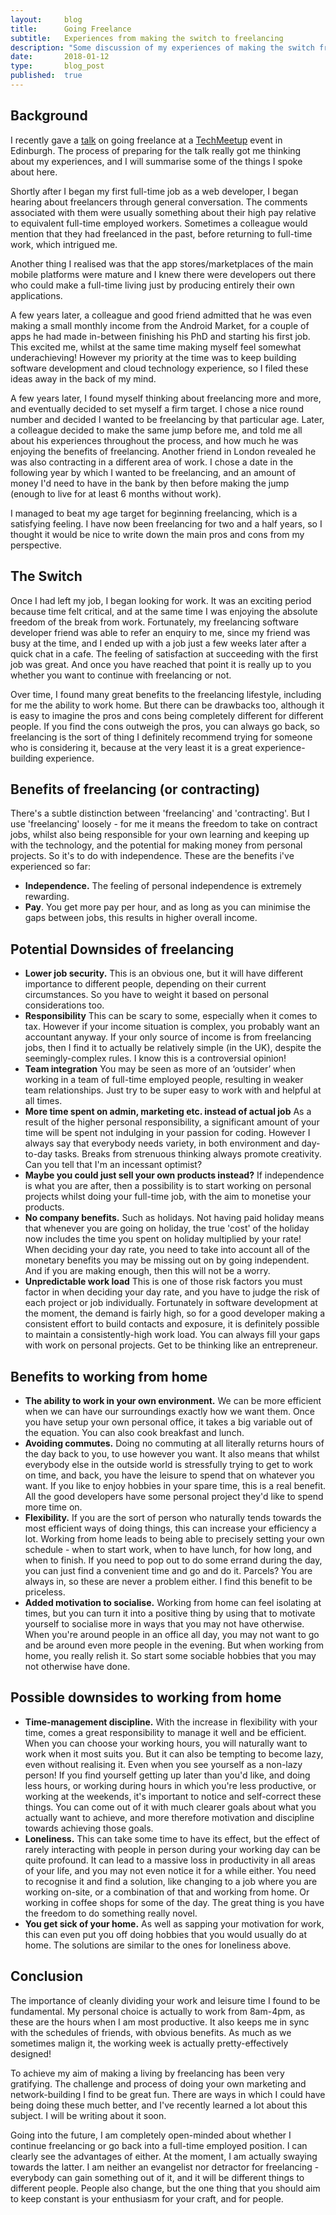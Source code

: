 ```yaml
---
layout:     blog
title:      Going Freelance
subtitle:   Experiences from making the switch to freelancing
description: "Some discussion of my experiences of making the switch from full-time employment to become a freelance web developer, including some pros and cons of working from home"
date:       2018-01-12
type:       blog_post
published:  true
---
```


## Background
I recently gave a [talk](https://youtu.be/bdfuv9c3WLM?t=2589) on going freelance at a [TechMeetup](http://techmeetup.co.uk/) event in Edinburgh.
The process of preparing for the talk really got me thinking about my experiences, and I will summarise some of the
things I spoke about here.

Shortly after I began my first full-time job as a web developer, I began hearing about freelancers through general conversation.
The comments associated with them were usually something about their high pay relative to equivalent full-time employed
workers. Sometimes a colleague would mention that
they had freelanced in the past, before returning to full-time work, which intrigued me.

Another thing I realised was that the app stores/marketplaces of the main mobile
platforms were mature and I knew there were developers out there who could make a full-time living just by producing
entirely their own applications.

A few years later, a colleague and good friend admitted that he was even making a small monthly income from the Android Market, for a couple
of apps he had made in-between finishing his PhD and starting his first job. This excited me, whilst at the same time making
myself feel somewhat underachieving! However my priority at the time was to keep building software development and
cloud technology experience, so I filed these ideas away in the back of my mind.

A few years later, I found myself thinking about freelancing more and more, and eventually decided to set myself a firm target. I
chose a nice round number and decided I wanted to be freelancing by that particular age. Later, a colleague decided to make
the same jump before me, and told me all about his experiences throughout the process, and how much he was enjoying the
benefits of freelancing. Another friend in London revealed he was also contracting in a different area of work.
I chose a date in the following year by which I wanted to be freelancing, and an amount of money I'd
need to have in the bank by then before making the jump (enough to live for at least 6 months without work).

I managed to beat my age target for beginning freelancing, which is a satisfying feeling. I have now been freelancing
for two and a half years, so I thought it would be nice to write down the main pros and cons from my perspective.

## The Switch
Once I had left my job, I began looking for work. It was an exciting period because time felt critical, and at the same
time I was enjoying the absolute freedom of the break from work. Fortunately, my freelancing software developer friend was able to refer
an enquiry to me, since my friend was busy at the time, and I ended up with a job just a few weeks later after a quick
chat in a cafe. The feeling of satisfaction at succeeding with the first job was great. And once you have reached that point
it is really up to you whether you want to continue with freelancing or not.

Over time, I found many great benefits to the freelancing lifestyle, including for me the ability to work home.
But there can be drawbacks too, although it is easy to imagine the pros
and cons being completely different for different people. If you find the cons outweigh the pros, you can always go back, so
freelancing is the sort of thing I definitely recommend trying for someone who is considering it, because at the very
least it is a great experience-building experience.

## Benefits of freelancing (or contracting)
There's a subtle distinction between 'freelancing' and 'contracting'. But I use 'freelancing' loosely - for me it means the freedom to take on contract jobs,
whilst also being responsible for your own learning and keeping up with the technology, and the potential for making
money from personal projects. So it's to do with independence. These are the benefits i've experienced so far:

* **Independence.** The feeling of personal independence is extremely rewarding.
* **Pay**. You get more pay per hour, and as long as you can minimise the gaps between jobs, this results in higher overall
income.

## Potential Downsides of freelancing
* **Lower job security.** This is an obvious one, but it will have different importance to different people, depending on their
current circumstances. So you have to weight it based on personal considerations too.
* **Responsibility** This can be scary to some, especially when it comes to tax. However if your income situation is complex,
 you probably want an accountant anyway. If your only source of income is from freelancing jobs, then I find it to actually
 be relatively simple (in the UK), despite the seemingly-complex rules. I know this is a controversial opinion!
 * **Team integration** You may be seen as more of an ‘outsider’ when working in a team of full-time employed people, resulting
 in weaker team relationships. Just try to be super easy to work with and helpful at all times.
 * **More time spent on admin, marketing etc. instead of actual job** As a result of the higher personal responsibility,
 a significant amount of your time will be spent not indulging in your passion for coding. However I always say that
 everybody needs variety, in both environment and day-to-day tasks. Breaks from strenuous thinking always promote
 creativity. Can you tell that I'm an incessant optimist?
 * **Maybe you could just sell your own products instead?** If independence is what you are after, then a possibility is
 to start working on personal projects whilst doing your full-time job, with the aim to monetise your products.
 * **No company benefits.** Such as holidays. Not having paid holiday means that whenever you are going on holiday, the true 'cost' of the holiday
now includes the time you spent on holiday multiplied by your rate! When deciding your day rate, you need to take into account all
of the monetary benefits you may be missing out on by going independent. And if you are making enough, then this will not be a worry.
* **Unpredictable work load** This is one of those risk factors you must factor in when deciding your day rate, and you have to
judge the risk of each project or job individually. Fortunately in software development at the moment, the demand is fairly high,
so for a good developer making a consistent effort to build contacts and exposure, it is definitely possible to maintain a consistently-high
work load. You can always fill your gaps with work on personal projects. Get to be thinking like an entrepreneur.

## Benefits to working from home
* **The ability to work in your own environment.** We can be more efficient when we can have our surroundings exactly
how we want them. Once you have setup your own personal office, it takes a big variable out of the equation. You
can also cook breakfast and lunch.
* **Avoiding commutes.** Doing no commuting at all literally returns hours of the day back to you,
to use however you want. It also means that whilst everybody else in the outside world is stressfully trying to get to work on time, and back,
you have the leisure to spend that on whatever you want. If you like to enjoy hobbies in your spare time, this is a real benefit.
All the good developers have some personal project they'd like to spend more time on.
* **Flexibility.** If you are the sort of person
who naturally tends towards the most efficient ways of doing things, this can increase your efficiency a lot. Working from home
leads to being able to precisely setting your own schedule - when to start work, when to have lunch, for how long, and when to finish.
If you need to pop out to do some errand during the day, you can just find a convenient time
and go and do it. Parcels? You are always in, so these are never a problem either. I find this benefit to be priceless.
* **Added motivation to socialise.** Working from home can feel isolating at times, but you can turn it into a positive thing
by using that to motivate yourself to socialise more in ways that you may not have otherwise. When you're around people in an office all day, you may not want to go
and be around even more people in the evening. But when working from home, you really relish it. So start some sociable hobbies that
you may not otherwise have done.

## Possible downsides to working from home
* **Time-management discipline.** With the increase in flexibility with your time, comes a great responsibility to manage it well and be efficient. When
you can choose your working hours, you will naturally want to work when it most suits you. But it can also be tempting to
become lazy, even without realising it. Even when you see yourself as a non-lazy person! If you find yourself getting up later than you'd like,
and doing less hours, or working during hours in which you're less productive, or working at the weekends, it's important to notice and self-correct these things.
You can come out of it with much clearer goals about what you actually want to achieve, and more therefore motivation and discipline towards achieving those goals.
* **Loneliness.** This can take some time to have its effect, but the effect of rarely interacting with people in person during
your working day can be quite
profound. It can lead to a massive loss in productivity in all areas of your life,
and you may not even notice it for a while either. You need to recognise it and find a solution, like changing to a job
where you are working on-site, or a combination of that and working from home. Or working in coffee shops for some of the day.
The great thing is you have the freedom to do something really novel.
* **You get sick of your home.** As well as sapping your motivation for work, this can even put you off doing hobbies that you would
usually do at home. The solutions are similar to the ones for loneliness above.


## Conclusion
The importance of cleanly dividing your work and leisure time I found to be fundamental. My personal choice is actually to work from 8am-4pm,
as these are the hours when I am most productive. It also keeps me in sync with the schedules of friends, with obvious benefits.
As much as we sometimes malign it, the working week is actually pretty-effectively designed!

To achieve my aim of making a living by freelancing has been very gratifying. The challenge and process of doing
your own marketing and network-building I find to be great fun. There are ways in which I could have being doing these much better,
and I've recently learned a lot about this subject. I will be writing about it soon.

Going into the future, I am completely open-minded about whether I continue freelancing or go back into a
full-time employed position. I can clearly see the advantages of either. At the moment, I am actually swaying towards
the latter. I am neither an evangelist nor detractor for freelancing - everybody can gain something out of it, and
it will be different things to different people. People also change, but the one thing that you should aim to keep constant
is your enthusiasm for your craft, and for people.